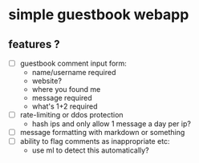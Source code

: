 # simple guestbook webapp

## features ?

- [ ] guestbook comment input form:
  - name/username required
  - website?
  - where you found me
  - message required
  - what's 1+2 required
- [ ] rate-limiting or ddos protection
  - hash ips and only allow 1 message a day per ip?
- [ ] message formatting with markdown or something
- [ ] ability to flag comments as inappropriate etc:
  - use ml to detect this automatically?
